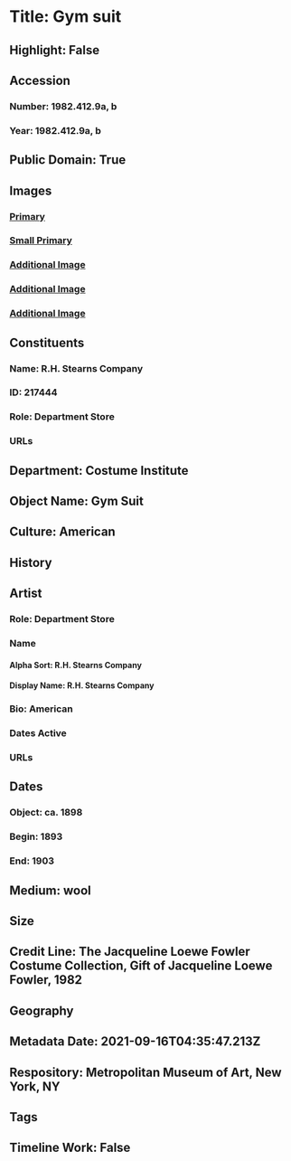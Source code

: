 # Title: Gym suit
## Highlight: False
## Accession
### Number: 1982.412.9a, b
### Year: 1982.412.9a, b
## Public Domain: True
## Images
### [Primary](https://images.metmuseum.org/CRDImages/ci/original/1982.412.9ab_F.jpg)
### [Small Primary](https://images.metmuseum.org/CRDImages/ci/web-large/1982.412.9ab_F.jpg)
### [Additional Image](https://images.metmuseum.org/CRDImages/ci/original/1982.412.9ab_S.jpg)
### [Additional Image](https://images.metmuseum.org/CRDImages/ci/original/1982.412.9ab_B.jpg)
### [Additional Image](https://images.metmuseum.org/CRDImages/ci/original/1982.412.9a_label.jpg)
## Constituents
### Name: R.H. Stearns Company
### ID: 217444
### Role: Department Store
### URLs
## Department: Costume Institute
## Object Name: Gym Suit
## Culture: American
## History
## Artist
### Role: Department Store
### Name
#### Alpha Sort: R.H. Stearns Company
#### Display Name: R.H. Stearns Company
### Bio: American
### Dates Active
### URLs
## Dates
### Object: ca. 1898
### Begin: 1893
### End: 1903
## Medium: wool
## Size
## Credit Line: The Jacqueline Loewe Fowler Costume Collection, Gift of Jacqueline Loewe Fowler, 1982
## Geography
## Metadata Date: 2021-09-16T04:35:47.213Z
## Respository: Metropolitan Museum of Art, New York, NY
## Tags
## Timeline Work: False